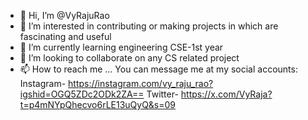 - 👋 Hi, I’m @VyRajuRao
- 👀 I’m interested in contributing or making projects in which are fascinating and useful
- 🌱 I’m currently learning engineering CSE-1st year
- 💞️ I’m looking to collaborate on any CS related project
- 📫 How to reach me ... You can message me at my social accounts:
     Instagram- https://instagram.com/vy_raju_rao?igshid=OGQ5ZDc2ODk2ZA==
     Twitter- https://x.com/VyRaja?t=p4mNYpQhecvo6rLE13uQyQ&s=09

<!---
VyRajuRao/VyRajuRao is a ✨ special ✨ repository because its `README.md` (this file) appears on your GitHub profile.
You can click the Preview link to take a look at your changes.
--->
